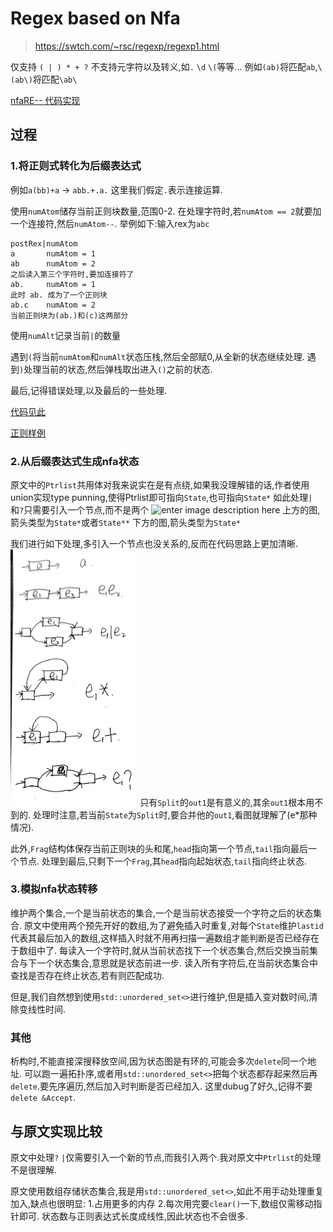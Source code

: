 # Regex based on Nfa
> https://swtch.com/~rsc/regexp/regexp1.html

仅支持 `( | ) * + ?`
不支持元字符以及转义,如`.` `\d` `\(`等等...
例如`(ab)`将匹配`ab`,`\(ab\)`将匹配`\ab\`

[nfaRE-- 代码实现](./nfaRE--.hpp)

## 过程
### 1.将正则式转化为后缀表达式
例如`a(bb)+a` -> `abb.+.a.` 这里我们假定`.`表示连接运算.

使用`numAtom`储存当前正则块数量,范围0-2.
在处理字符时,若`numAtom == 2`就要加一个连接符,然后`numAtom--`.
举例如下:输入rex为`abc`
```
postRex|numAtom
a       numAtom = 1
ab      numAtom = 2
之后读入第三个字符时,要加连接符了
ab.     numAtom = 1
此时 ab. 成为了一个正则块
ab.c    numAtom = 2
当前正则块为(ab.)和(c)这两部分
```
使用`numAlt`记录当前`|`的数量

遇到`(`将当前`numAtom`和`numAlt`状态压栈,然后全部赋0,从全新的状态继续处理.
遇到`)`处理当前的状态,然后弹栈取出进入`()`之前的状态.

最后,记得错误处理,以及最后的一些处理.

[代码见此](test\rexToPostRexTest.cc)

[正则样例](test\rexTest.txt)

### 2.从后缀表达式生成nfa状态
原文中的`Ptrlist`共用体对我来说实在是有点绕,如果我没理解错的话,作者使用union实现type punning,使得Ptrlist即可指向`State`,也可指向`State*`
如此处理`|`和`?`只需要引入一个节点,而不是两个
![enter image description here](https://pic1.zhimg.com/v2-8270a394daf5b58cc218c256c00adee5_r.jpg)
上方的图,箭头类型为`State*`或者`State**`
下方的图,箭头类型为`State*`

我们进行如下处理,多引入一个节点也没关系的,反而在代码思路上更加清晰.
<img src="../assets/scanner_20210403_232010.jpg" alt="scanner_20210403_232010" style="zoom: 40%;" />
只有`Split`的`out1`是有意义的,其余`out1`根本用不到的.
处理时注意,若当前`State`为`Split`时,要合并他的`out1`,看图就理解了(e*那种情况).

此外,`Frag`结构体保存当前正则块的头和尾,`head`指向第一个节点,`tail`指向最后一个节点.
处理到最后,只剩下一个`Frag`,其`head`指向起始状态,`tail`指向终止状态.

### 3.模拟nfa状态转移

维护两个集合,一个是当前状态的集合,一个是当前状态接受一个字符之后的状态集合.
原文中使用两个预先开好的数组,为了避免插入时重复,对每个`State`维护`lastid`代表其最后加入的数组,这样插入时就不用再扫描一遍数组才能判断是否已经存在于数组中了.
每读入一个字符时,就从当前状态找下一个状态集合,然后交换当前集合与下一个状态集合,意思就是状态前进一步.
读入所有字符后,在当前状态集合中查找是否存在终止状态,若有则匹配成功.

但是,我们自然想到使用`std::unordered_set<>`进行维护,但是插入变对数时间,清除变线性时间.


### 其他
析构时,不能直接深搜释放空间,因为状态图是有环的,可能会多次`delete`同一个地址.
可以跑一遍拓扑序,或者用`std::unordered_set<>`把每个状态都存起来然后再`delete`.要先序遍历,然后加入时判断是否已经加入.
这里dubug了好久,记得不要`delete &Accept`.

## 与原文实现比较
原文中处理`?` `|`仅需要引入一个新的节点,而我引入两个.我对原文中`Ptrlist`的处理不是很理解.

原文使用数组存储状态集合,我是用`std::unordered_set<>`,如此不用手动处理重复加入,缺点也很明显: 1.占用更多的内存 2.每次用完要`clear()`一下,数组仅需移动指针即可.
状态数与正则表达式长度成线性,因此状态也不会很多.